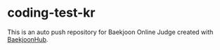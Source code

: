 # coding-test-kr
This is an auto push repository for Baekjoon Online Judge created with [BaekjoonHub](https://github.com/BaekjoonHub/BaekjoonHub).
